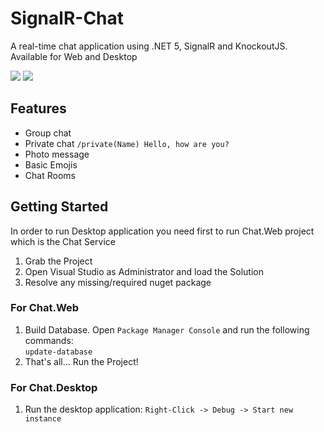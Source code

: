 # SignalR-Chat
A real-time chat application using .NET 5, SignalR and KnockoutJS. Available for Web and Desktop

![](https://raw.githubusercontent.com/AKouki/SignalR-Chat/master/Chat.Web/wwwroot/images/screenshots/mockup1.png)
![](https://raw.githubusercontent.com/AKouki/SignalR-Chat/master/Chat.Web/wwwroot/images/screenshots/desktop.png)

## Features
* Group chat
* Private chat `/private(Name) Hello, how are you?`
* Photo message
* Basic Emojis
* Chat Rooms

## Getting Started
In order to run Desktop application you need first to run Chat.Web project which is the Chat Service

1. Grab the Project
2. Open Visual Studio as Administrator and load the Solution
3. Resolve any missing/required nuget package

### For Chat.Web
1. Build Database. Open `Package Manager Console` and run the following commands: <br />
`update-database` <br />
2. That's all... Run the Project!

### For Chat.Desktop
1. Run the desktop application: `Right-Click -> Debug -> Start new instance`
